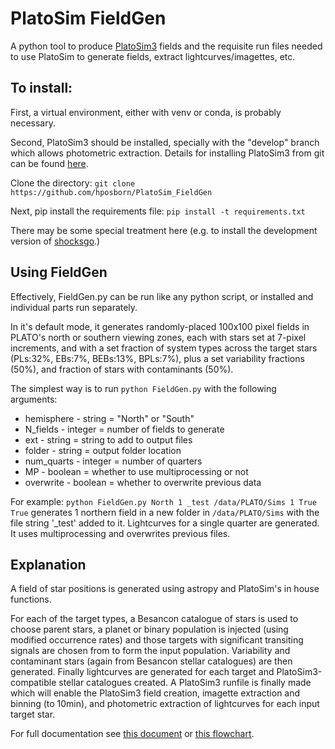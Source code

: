 # PlatoSim FieldGen

A python tool to produce [PlatoSim3](http://ivs-kuleuven.github.io/PlatoSim3/) fields and the requisite run files needed to use PlatoSim to generate fields, extract lightcurves/imagettes, etc.

## To install:

First, a virtual environment, either with venv or conda, is probably necessary. 

Second, PlatoSim3 should be installed, specially with the "develop" branch which allows photometric extraction. Details for installing PlatoSim3 from git can be found [here](http://ivs-kuleuven.github.io/PlatoSim3/DownloadUpdateBuild.html).

Clone the directory:
`git clone https://github.com/hposborn/PlatoSim_FieldGen`

Next, pip install the requirements file:
`pip install -t requirements.txt`

There may be some special treatment here (e.g. to install the development version of [shocksgo](https://github.com/bmorris3/shocksgo).)


## Using FieldGen
Effectively, FieldGen.py can be run like any python script, or installed and individual parts run separately. 

In it's default mode, it generates randomly-placed 100x100 pixel fields in PLATO's north or southern viewing zones, each with stars set at 7-pixel increments, and with a set fraction of system types across the target stars (PLs:32%, EBs:7%, BEBs:13%, BPLs:7%), plus a set variability fractions (50%), and fraction of stars with contaminants (50%).

The simplest way is to run `python FieldGen.py` with the following arguments:

* hemisphere - string = "North" or "South"
* N_fields   - integer = number of fields to generate
* ext        - string  = string to add to output files
* folder     - string  = output folder location 
* num_quarts - integer = number of quarters
* MP         - boolean = whether to use multiprocessing or not
* overwrite  - boolean = whether to overwrite previous data

For example:
`python FieldGen.py North 1 _test /data/PLATO/Sims 1 True True` 
generates 1 northern field in a new folder in `/data/PLATO/Sims` with the file string '\_test' added to it. Lightcurves for a single quarter are generated. It uses multiprocessing and overwrites previous files.

## Explanation

A field of star positions is generated using astropy and PlatoSim's in house functions.

For each of the target types, a Besancon catalogue of stars is used to choose parent stars, a planet or binary population is injected (using modified occurrence rates) and those targets with significant transiting signals are chosen from to form the input population. Variability and contaminant stars (again from Besancon stellar catalogues) are then generated. Finally lightcurves are generated for each target and PlatoSim3-compatible stellar catalogues created. A PlatoSim3 runfile is finally made which will enable the PlatoSim3 field creation, imagette extraction and binning (to 10min), and photometric extraction of lightcurves for each input target star.

For full documentation see [this document](https://github.com/hposborn/PlatoSim_FieldGen-Document/blob/master/main.pdf) or [this flowchart](flowchart.pdf).
